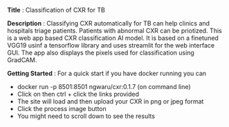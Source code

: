**Title** : Classification of CXR for TB

**Description** : Classifying CXR automatically for TB can help clinics and hospitals triage patients.  Patients with abnormal CXR can be priotized. This is a web app based CXR classification AI model. It is based on a finetuned VGG19 usinf a tensorflow library and uses streamlit for the web interface GUI. The app also displays the pixels used for classification using GradCAM.



**Getting Started** : For a quick start if you have docker running you can  
- docker run -p 8501:8501 ngwaru/cxr:0.1.7 (on command line)
- Click on then ctrl + click the links provided
- The site will load and then upload your CXR in png or jpeg format
- Click the process image button
- You might need to scroll down to see the results


